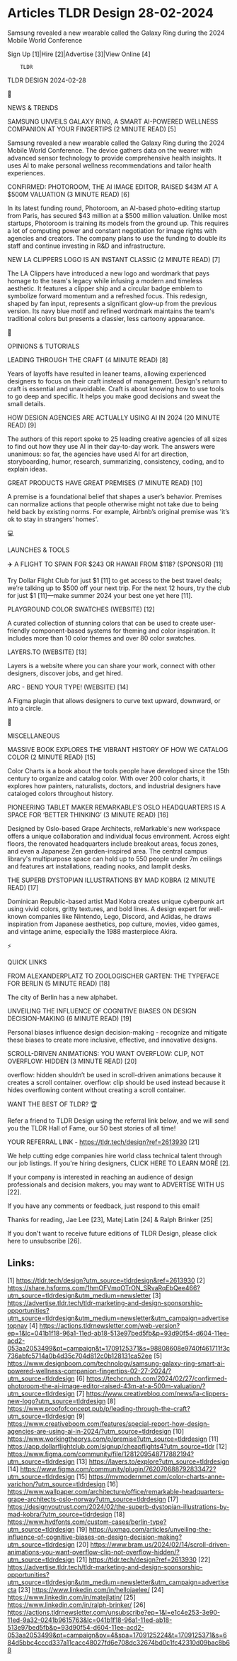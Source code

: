 # Articles TLDR Design 28-02-2024

Samsung revealed a new wearable called the Galaxy Ring during the 2024
Mobile World Conference  

Sign Up [1]|Hire [2]|Advertise [3]|View Online [4] 

		TLDR 

TLDR DESIGN 2024-02-28

📱 

NEWS & TRENDS

 SAMSUNG UNVEILS GALAXY RING, A SMART AI-POWERED WELLNESS COMPANION AT
YOUR FINGERTIPS (2 MINUTE READ) [5] 

 Samsung revealed a new wearable called the Galaxy Ring during the
2024 Mobile World Conference. The device gathers data on the wearer
with advanced sensor technology to provide comprehensive health
insights. It uses AI to make personal wellness recommendations and
tailor health experiences. 

 CONFIRMED: PHOTOROOM, THE AI IMAGE EDITOR, RAISED $43M AT A $500M
VALUATION (3 MINUTE READ) [6] 

 In its latest funding round, Photoroom, an AI-based photo-editing
startup from Paris, has secured $43 million at a $500 million
valuation. Unlike most startups, Photoroom is training its models from
the ground up. This requires a lot of computing power and constant
negotiation for image rights with agencies and creators. The company
plans to use the funding to double its staff and continue investing in
R&D and infrastructure. 

 NEW LA CLIPPERS LOGO IS AN INSTANT CLASSIC (2 MINUTE READ) [7] 

 The LA Clippers have introduced a new logo and wordmark that pays
homage to the team's legacy while infusing a modern and timeless
aesthetic. It features a clipper ship and a circular badge emblem to
symbolize forward momentum and a refreshed focus. This redesign,
shaped by fan input, represents a significant glow-up from the
previous version. Its navy blue motif and refined wordmark maintains
the team's traditional colors but presents a classier, less cartoony
appearance. 

🚀 

OPINIONS & TUTORIALS

 LEADING THROUGH THE CRAFT (4 MINUTE READ) [8] 

 Years of layoffs have resulted in leaner teams, allowing experienced
designers to focus on their craft instead of management. Design's
return to craft is essential and unavoidable. Craft is about knowing
how to use tools to go deep and specific. It helps you make good
decisions and sweat the small details. 

 HOW DESIGN AGENCIES ARE ACTUALLY USING AI IN 2024 (20 MINUTE READ)
[9] 

 The authors of this report spoke to 25 leading creative agencies of
all sizes to find out how they use AI in their day-to-day work. The
answers were unanimous: so far, the agencies have used AI for art
direction, storyboarding, humor, research, summarizing, consistency,
coding, and to explain ideas. 

 GREAT PRODUCTS HAVE GREAT PREMISES (7 MINUTE READ) [10] 

 A premise is a foundational belief that shapes a user’s behavior.
Premises can normalize actions that people otherwise might not take
due to being held back by existing norms. For example, Airbnb’s
original premise was 'it’s ok to stay in strangers’ homes'. 

💻 

LAUNCHES & TOOLS

 ✈️ A FLIGHT TO SPAIN FOR $243 OR HAWAII FROM $118? (SPONSOR) [11]


 Try Dollar Flight Club for just $1 [11] to get access to the best
travel deals; we’re talking up to $500 off your next trip. For the
next 12 hours, try the club for just $1 [11]—make summer 2024 your
best one yet here [11]. 

 PLAYGROUND COLOR SWATCHES (WEBSITE) [12] 

 A curated collection of stunning colors that can be used to create
user-friendly component-based systems for theming and color
inspiration. It includes more than 10 color themes and over 80 color
swatches. 

 LAYERS.TO (WEBSITE) [13] 

 Layers is a website where you can share your work, connect with other
designers, discover jobs, and get hired. 

 ARC - BEND YOUR TYPE! (WEBSITE) [14] 

 A Figma plugin that allows designers to curve text upward, downward,
or into a circle. 

🎁 

MISCELLANEOUS

 MASSIVE BOOK EXPLORES THE VIBRANT HISTORY OF HOW WE CATALOG COLOR (2
MINUTE READ) [15] 

 Color Charts is a book about the tools people have developed since
the 15th century to organize and catalog color. With over 200 color
charts, it explores how painters, naturalists, doctors, and industrial
designers have cataloged colors throughout history. 

 PIONEERING TABLET MAKER REMARKABLE’S OSLO HEADQUARTERS IS A SPACE
FOR ‘BETTER THINKING’ (3 MINUTE READ) [16] 

 Designed by Oslo-based Grape Architects, reMarkable's new workspace
offers a unique collaboration and individual focus environment. Across
eight floors, the renovated headquarters include breakout areas, focus
zones, and even a Japanese Zen garden-inspired area. The central
campus library's multipurpose space can hold up to 550 people under 7m
ceilings and features art installations, reading nooks, and lamplit
desks. 

 THE SUPERB DYSTOPIAN ILLUSTRATIONS BY MAD KOBRA (2 MINUTE READ) [17] 

 Dominican Republic-based artist Mad Kobra creates unique cyberpunk
art using vivid colors, gritty textures, and bold lines. A design
expert for well-known companies like Nintendo, Lego, Discord, and
Adidas, he draws inspiration from Japanese aesthetics, pop culture,
movies, video games, and vintage anime, especially the 1988
masterpiece Akira. 

⚡ 

QUICK LINKS

 FROM ALEXANDERPLATZ TO ZOOLOGISCHER GARTEN: THE TYPEFACE FOR BERLIN
(5 MINUTE READ) [18] 

 The city of Berlin has a new alphabet. 

 UNVEILING THE INFLUENCE OF COGNITIVE BIASES ON DESIGN DECISION-MAKING
(6 MINUTE READ) [19] 

 Personal biases influence design decision-making - recognize and
mitigate these biases to create more inclusive, effective, and
innovative designs. 

 SCROLL-DRIVEN ANIMATIONS: YOU WANT OVERFLOW: CLIP, NOT OVERFLOW:
HIDDEN (3 MINUTE READ) [20] 

 overflow: hidden shouldn’t be used in scroll-driven animations
because it creates a scroll container. overflow: clip should be used
instead because it hides overflowing content without creating a scroll
container. 

WANT THE BEST OF TLDR? 🏆

Refer a friend to TLDR Design using the referral link below, and we
will send you the TLDR Hall of Fame, our 50 best stories of all time!

YOUR REFERRAL LINK - https://tldr.tech/design?ref=2613930 [21]

 We help cutting edge companies hire world class technical talent
through our job listings. If you're hiring designers, CLICK HERE TO
LEARN MORE [2]. 

If your company is interested in reaching an audience of design
professionals and decision makers, you may want to ADVERTISE WITH US
[22]. 

If you have any comments or feedback, just respond to this email! 

Thanks for reading, 
Jae Lee [23], Matej Latin [24] & Ralph Brinker [25] 

If you don't want to receive future editions of TLDR Design,
please click here to unsubscribe [26]. 

 

Links:
------
[1] https://tldr.tech/design?utm_source=tldrdesign&ref=2613930
[2] https://share.hsforms.com/1hmOFVmqOTrON_SRvaRqEbQee466?utm_source=tldrdesign&utm_medium=newsletter
[3] https://advertise.tldr.tech/tldr-marketing-and-design-sponsorship-opportunities?utm_source=tldrdesign&utm_medium=newsletter&utm_campaign=advertisetopnav
[4] https://actions.tldrnewsletter.com/web-version?ep=1&lc=041b1f18-96a1-11ed-ab18-513e97bed5fb&p=93d90f54-d604-11ee-acd2-053aa2053499&pt=campaign&t=1709125371&s=98808608e9740f461711f3c736abfc5714a0b4d35c704d812c0b128131ca52ee
[5] https://www.designboom.com/technology/samsung-galaxy-ring-smart-ai-powered-wellness-companion-fingertips-02-27-2024/?utm_source=tldrdesign
[6] https://techcrunch.com/2024/02/27/confirmed-photoroom-the-ai-image-editor-raised-43m-at-a-500m-valuation/?utm_source=tldrdesign
[7] https://www.creativebloq.com/news/la-clippers-new-logo?utm_source=tldrdesign
[8] https://www.proofofconcept.pub/p/leading-through-the-craft?utm_source=tldrdesign
[9] https://www.creativeboom.com/features/special-report-how-design-agencies-are-using-ai-in-2024/?utm_source=tldrdesign
[10] https://www.workingtheorys.com/p/premise?utm_source=tldrdesign
[11] https://app.dollarflightclub.com/signup/cheapflights4?utm_source=tldr
[12] https://www.figma.com/community/file/1281209548717882194?utm_source=tldrdesign
[13] https://layers.to/explore?utm_source=tldrdesign
[14] https://www.figma.com/community/plugin/762070688792833472?utm_source=tldrdesign
[15] https://mymodernmet.com/color-charts-anne-varichon/?utm_source=tldrdesign
[16] https://www.wallpaper.com/architecture/office/remarkable-headquarters-grape-architects-oslo-norway?utm_source=tldrdesign
[17] https://designyoutrust.com/2024/02/the-superb-dystopian-illustrations-by-mad-kobra/?utm_source=tldrdesign
[18] https://www.hvdfonts.com/custom-cases/berlin-type?utm_source=tldrdesign
[19] https://uxmag.com/articles/unveiling-the-influence-of-cognitive-biases-on-design-decision-making?utm_source=tldrdesign
[20] https://www.bram.us/2024/02/14/scroll-driven-animations-you-want-overflow-clip-not-overflow-hidden/?utm_source=tldrdesign
[21] https://tldr.tech/design?ref=2613930
[22] https://advertise.tldr.tech/tldr-marketing-and-design-sponsorship-opportunities?utm_source=tldrdesign&utm_medium=newsletter&utm_campaign=advertisecta
[23] https://www.linkedin.com/in/hellojaelee/
[24] https://www.linkedin.com/in/matejlatin/
[25] https://www.linkedin.com/in/ralph-brinker/
[26] https://actions.tldrnewsletter.com/unsubscribe?ep=1&l=e1c4e253-3e90-11ed-9a32-0241b9615763&lc=041b1f18-96a1-11ed-ab18-513e97bed5fb&p=93d90f54-d604-11ee-acd2-053aa2053499&pt=campaign&pv=4&spa=1709125224&t=1709125371&s=684d5bbc4cccd337a11cacc48027fd6e708dc32674bd0c1fc42310d09bac8b68
